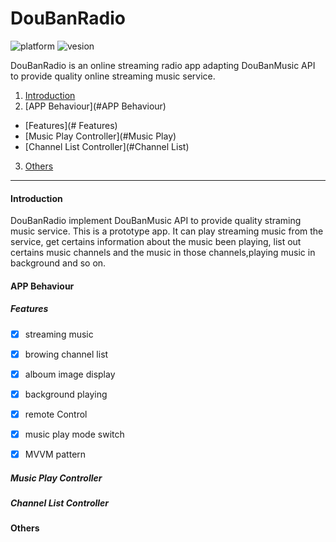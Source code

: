 # DouBanRadio

![platform](https://img.shields.io/badge/platform-iOS%20%209.0%2B-lightgrey.svg)
![vesion](https://img.shields.io/badge/version-swift3-ff69b4.svg)

DouBanRadio is an online streaming radio app adapting DouBanMusic API to provide quality online streaming music service.

1. [Introduction](#Introduction)
2. [APP Behaviour](#APP Behaviour)
  - [Features](# Features)
  - [Music Play Controller](#Music Play)
  - [Channel List Controller](#Channel List)
3. [Others](#Others)

------------------------------------------

#### Introduction
DouBanRadio implement DouBanMusic API to provide quality straming music service. This is  a prototype app. It can play streaming music from the service, get certains information about the music been playing, list out certains music channels and the music in those channels,playing music in background and so on.

#### APP Behaviour
##### Features
- [x] streaming music
- [x] browing channel list
- [x] alboum image display
- [x] background playing
- [x] remote Control
- [x] music play mode switch
- [x] MVVM pattern



##### Music Play Controller

##### Channel List Controller


#### Others
